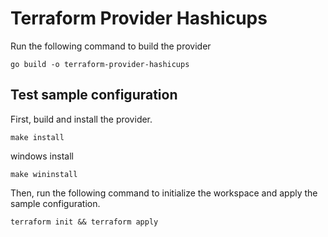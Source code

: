 # Terraform Provider Hashicups

Run the following command to build the provider

```shell
go build -o terraform-provider-hashicups
```

## Test sample configuration

First, build and install the provider.

```shell
make install
```

windows install
```shell
make wininstall
```

Then, run the following command to initialize the workspace and apply the sample configuration.

```shell
terraform init && terraform apply
```